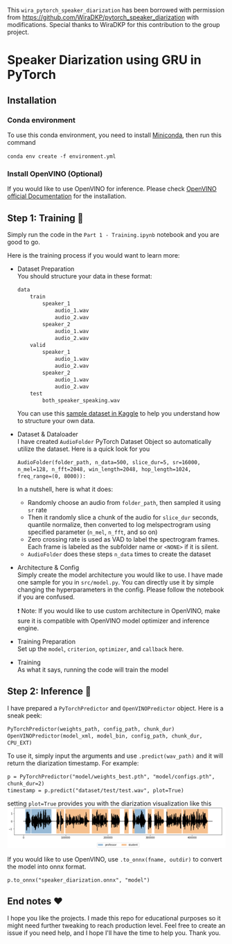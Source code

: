 This `wira_pytorch_speaker_diarization` has been borrowed with permission from https://github.com/WiraDKP/pytorch_speaker_diarization with modifications. Special thanks to WiraDKP for this contribution to the group project. 

# Speaker Diarization using GRU in PyTorch
## Installation
### Conda environment
To use this conda environment, you need to install [Miniconda](https://docs.conda.io/en/latest/miniconda.html), then run this command

`conda env create -f environment.yml`

### Install OpenVINO (Optional)
If you would like to use OpenVINO for inference. Please check [OpenVINO official Documentation](https://docs.openvinotoolkit.org/latest/_docs_install_guides_installing_openvino_linux.html) for the installation.

## Step 1: Training :muscle:
Simply run the code in the `Part 1 - Training.ipynb` notebook and you are good to go.

Here is the training process if you would want to learn more:
- Dataset Preparation <br>
    You should structure your data in these format:
    ```
    data
        train
            speaker_1
                audio_1.wav
                audio_2.wav
            speaker_2
                audio_1.wav
                audio_2.wav            
        valid
            speaker_1
                audio_1.wav
                audio_2.wav
            speaker_2
                audio_1.wav
                audio_2.wav
        test
            both_speaker_speaking.wav      
    ```


    You can use this [sample dataset in Kaggle](https://www.kaggle.com/wiradkp/mini-speech-diarization) to help you understand how to structure your own data.

- Dataset & Dataloader <br>
    I have created `AudioFolder` PyTorch Dataset Object so automatically utilize the dataset. Here is a quick look for you
    ```
    AudioFolder(folder_path, n_data=500, slice_dur=5, sr=16000, n_mel=128, n_fft=2048, win_length=2048, hop_length=1024, freq_range=(0, 8000)):
    ```
    In a nutshell, here is what it does:
    - Randomly choose an audio from `folder_path`, then sampled it using `sr` rate
    - Then it randomly slice a chunk of the audio for `slice_dur` seconds, quantile normalize, then converted to log melspectrogram using specified parameter (`n_mel`, `n_fft`, and so on)
    - Zero crossing rate is used as VAD to label the spectrogram frames. Each frame is labeled as the subfolder name or `<NONE>` if it is silent.
    - `AudioFolder` does these steps `n_data` times to create the dataset

- Architecture & Config <br>
    Simply create the model architecture you would like to use. I have made one sample for you in `src/model.py`. You can directly use it by simple changing the hyperparameters in the config. Please follow the notebook if you are confused.

    :exclamation: Note: If you would like to use custom architecture in OpenVINO, make sure it is compatible with OpenVINO model optimizer and inference engine.

- Training Preparation <br>
    Set up the `model`, `criterion`, `optimizer`, and `callback` here.

- Training <br>
    As what it says, running the code will train the model

## Step 2: Inference :robot:
I have prepared a `PyTorchPredictor` and `OpenVINOPredictor` object. Here is a sneak peek:
```
PyTorchPredictor(weights_path, config_path, chunk_dur)
OpenVINOPredictor(model_xml, model_bin, config_path, chunk_dur, CPU_EXT)
```
To use it, simply input the arguments and use `.predict(wav_path)` and it will return the diarization timestamp. For example:
```
p = PyTorchPredictor("model/weights_best.pth", "model/configs.pth", chunk_dur=2)
timestamp = p.predict("dataset/test/test.wav", plot=True)
```
setting `plot=True` provides you with the diarization visualization like this
![Visualized Diarization](./assets/diarization_visualized.png)

If you would like to use OpenVINO, use `.to_onnx(fname, outdir)` to convert the model into onnx format.
```
p.to_onnx("speaker_diarization.onnx", "model")
```

## End notes :heart:
I hope you like the projects. I made this repo for educational  purposes so it might need further tweaking to reach production level. Feel free to create an issue if you need help, and I hope I'll have the time to help you. Thank you.
